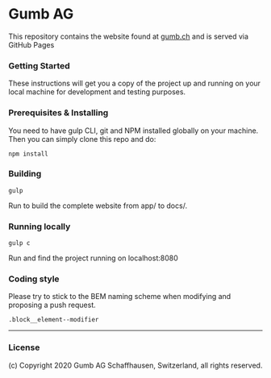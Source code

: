# Gumb AG

This repository contains the website found at [gumb.ch](https://gumb.ch) and is served via GitHub Pages

### Getting Started

These instructions will get you a copy of the project up and running on your local machine for development and testing purposes.

### Prerequisites & Installing

You need to have gulp CLI, git and NPM installed globally on your machine. Then you can simply clone this repo and do:

```
npm install
```

### Building

```
gulp
```

Run to build the complete website from app/ to docs/.

### Running locally

```
gulp c
```

Run and find the project running on localhost:8080

### Coding style

Please try to stick to the BEM naming scheme when modifying and proposing a push request.

```
.block__element--modifier
```
___

### License

(c) Copyright 2020 Gumb AG Schaffhausen, Switzerland, all rights reserved.
